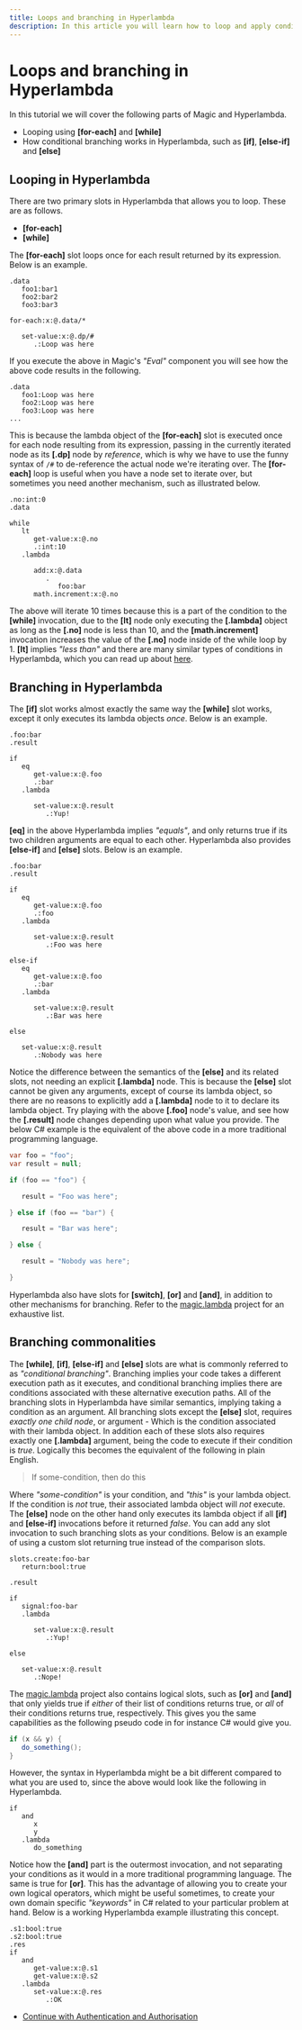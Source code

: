 ```yaml
---
title: Loops and branching in Hyperlambda
description: In this article you will learn how to loop and apply conditional branching in Hyperlambda.
---
```


# Loops and branching in Hyperlambda

In this tutorial we will cover the following parts of Magic and Hyperlambda.

* Looping using __\[for-each\]__ and __\[while\]__
* How conditional branching works in Hyperlambda, such as __\[if\]__, __\[else-if\]__ and __\[else\]__

## Looping in Hyperlambda

There are two primary slots in Hyperlambda that allows you to loop. These are as follows.

* __[for-each]__
* __[while]__

The **[for-each]** slot loops once for each result returned by its expression. Below is an example.

```
.data
   foo1:bar1
   foo2:bar2
   foo3:bar3

for-each:x:@.data/*

   set-value:x:@.dp/#
      .:Loop was here
```

If you execute the above in Magic's _"Eval"_ component you will see how the above code results in the following.

```
.data
   foo1:Loop was here
   foo2:Loop was here
   foo3:Loop was here
...
```

This is because the lambda object of the **[for-each]** slot is executed once for each node resulting from its
expression, passing in the currently iterated node as its **[.dp]** node by _reference_, which is why we have to use the
funny syntax of `/#` to de-reference the actual node we're iterating over. The **\[for-each\]** loop is useful when
you have a node set to iterate over, but sometimes you need another mechanism, such as illustrated below.

```
.no:int:0
.data

while
   lt
      get-value:x:@.no
      .:int:10
   .lambda

      add:x:@.data
         .
            foo:bar
      math.increment:x:@.no
```

The above will iterate 10 times because this is a part of the condition to the **\[while\]** invocation, due
to the **\[lt\]** node only executing the **\[.lambda\]** object as long as the **\[.no\]** node is less than 10,
and the **\[math.increment\]** invocation increases the value of the **\[.no\]** node inside of the while loop by 1.
**\[lt\]** implies _"less than"_ and there are many similar types of conditions in Hyperlambda, which you can
read up about [here](/documentation/magic.lambda/).

## Branching in Hyperlambda

The **\[if\]** slot works almost exactly the same way the **\[while\]** slot works, except it only executes its
lambda objects _once_. Below is an example.

```
.foo:bar
.result

if
   eq
      get-value:x:@.foo
      .:bar
   .lambda

      set-value:x:@.result
         .:Yup!
```

**\[eq\]** in the above Hyperlambda implies _"equals"_, and only returns true if its two children arguments are
equal to each other. Hyperlambda also provides **\[else-if\]** and **\[else\]** slots. Below is an example.

```
.foo:bar
.result

if
   eq
      get-value:x:@.foo
      .:foo
   .lambda

      set-value:x:@.result
         .:Foo was here

else-if
   eq
      get-value:x:@.foo
      .:bar
   .lambda

      set-value:x:@.result
         .:Bar was here

else

   set-value:x:@.result
      .:Nobody was here
```

Notice the difference between the semantics of the **\[else\]** and its related slots, not needing an explicit
**[.lambda]** node. This is because the **[else]** slot cannot be given any arguments, except of course its
lambda object, so there are no reasons to explicitly add a **[.lambda]** node to it to declare its lambda object.
Try playing with the above **[.foo]** node's value, and see how the **[.result]** node changes depending upon what value
you provide. The below C# example is the equivalent of the above code in a more traditional programming language.

```csharp
var foo = "foo";
var result = null;

if (foo == "foo") {

   result = "Foo was here";

} else if (foo == "bar") {

   result = "Bar was here";

} else {

   result = "Nobody was here";

}
```

Hyperlambda also have slots for **[switch]**, **[or]** and **[and]**, in addition to other mechanisms for branching.
Refer to the [magic.lambda](/documentation/magic.lambda/) project for an exhaustive list.

## Branching commonalities

The **[while]**, **[if]**, **[else-if]** and **[else]** slots are what is commonly referred to as _"conditional branching"_.
Branching implies your code takes a different execution path as it executes, and conditional branching implies there
are conditions associated with these alternative execution paths. All of the branching slots in Hyperlambda have similar
semantics, implying taking a condition as an argument. All branching slots except the **[else]** slot, requires
_exactly one child node_, or argument - Which is the condition associated with their lambda object. In addition each
of these slots also requires exactly one **[.lambda]** argument, being the code to execute if their condition is _true_.
Logically this becomes the equivalent of the following in plain English.

> If some-condition, then do this

Where _"some-condition"_ is your condition, and _"this"_ is your lambda object. If the condition is _not_ true, their
associated lambda object will _not_ execute. The **[else]** node on the other hand only executes its lambda object if
all **[if]** and **[else-if]** invocations before it returned _false_. You can add any slot invocation to such branching
slots as your conditions. Below is an example of using a custom slot returning true instead of the comparison slots.

```
slots.create:foo-bar
   return:bool:true

.result

if
   signal:foo-bar
   .lambda

      set-value:x:@.result
         .:Yup!

else

   set-value:x:@.result
      .:Nope!
```

The [magic.lambda](/documentation/magic.lambda/) project also contains logical slots, such as **[or]** and **[and]**
that only yields true if _either_ of their list of conditions returns true, or _all_ of their conditions returns
true, respectively. This gives you the same capabilities as the following pseudo code in for instance C# would
give you.

```csharp
if (x && y) {
   do_something();
}
```

However, the syntax in Hyperlambda might be a bit different compared to what you are used to, since the above
would look like the following in Hyperlambda.

```
if
   and
      x
      y
   .lambda
      do_something
```

Notice how the **[and]** part is the outermost invocation, and not separating your conditions as it would in
a more traditional programming language. The same is true for **[or]**. This has the advantage of allowing you
to create your own logical operators, which might be useful sometimes, to create your own domain specific _"keywords"_
in C# related to your particular problem at hand. Below is a  working Hyperlambda example illustrating this concept.

```
.s1:bool:true
.s2:bool:true
.res
if
   and
      get-value:x:@.s1
      get-value:x:@.s2
   .lambda
      set-value:x:@.res
         .:OK
```

* [Continue with Authentication and Authorisation](/tutorials/auth/)
